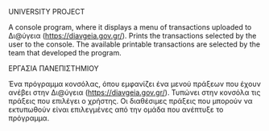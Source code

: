 UNIVERSITY PROJECT

A console program, where it displays a menu of transactions uploaded to Δι@ύγεια (https://diavgeia.gov.gr/).
Prints the transactions selected by the user to the console.
The available printable transactions are selected by the team that developed the program.


ΕΡΓΑΣΙΑ ΠΑΝΕΠΙΣΤΗΜΙΟΥ

Ένα πρόγραμμα κονσόλας, όπου εμφανίζει ένα μενού πράξεων που έχουν ανέβει στην Δι@ύγεια (https://diavgeia.gov.gr/). 
Τυπώνει στην κονσόλα τις πράξεις που επιλέγει ο χρήστης. 
Οι διαθέσιμες πράξεις που μπορούν να εκτυπωθούν είναι επιλεγμένες από την ομάδα που ανέπτυξε το πρόγραμμα.
